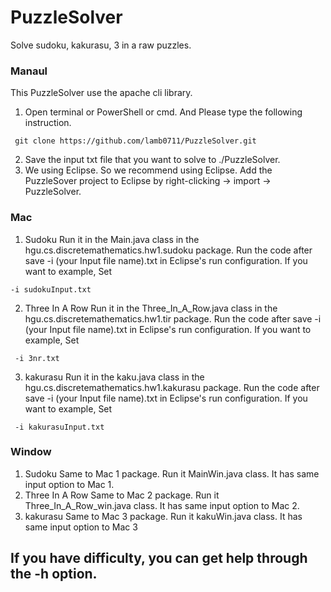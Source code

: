 # PuzzleSolver
Solve sudoku, kakurasu, 3 in a raw puzzles.

### Manaul
This PuzzleSolver use the apache cli library.

1.	Open terminal or  PowerShell or cmd. And Please type the following instruction.
<pre><code> git clone https://github.com/lamb0711/PuzzleSolver.git </code></pre>
2.	Save the input txt file that you want to solve to ./PuzzleSolver.
3.	We using Eclipse. So we recommend using Eclipse.
Add the PuzzleSover project to Eclipse by right-clicking -> import -> PuzzleSolver.

### Mac
1. Sudoku
Run it in the Main.java class in the hgu.cs.discretemathematics.hw1.sudoku package.
Run the code after save -i (your Input file name).txt in Eclipse's run configuration.
If you want to example, Set
<pre><code>-i sudokuInput.txt </code></pre>

2.  Three In A Row
Run it in the Three_In_A_Row.java class in the hgu.cs.discretemathematics.hw1.tir package.
Run the code after save -i (your Input file name).txt in Eclipse's run configuration.
If you want to example, Set
<pre><code> -i 3nr.txt </code></pre>

3.  kakurasu
Run it in the kaku.java class in the hgu.cs.discretemathematics.hw1.kakurasu package.
Run the code after save -i (your Input file name).txt in Eclipse's run configuration.
If you want to example, Set
<pre><code> -i kakurasuInput.txt </code></pre>

### Window
1. Sudoku
Same to Mac 1 package. Run it MainWin.java class. It has same input option to Mac 1.
2. Three In A Row
Same to Mac 2 package. Run it Three_In_A_Row_win.java class. It has same input option to Mac 2.
3. kakurasu
Same to Mac 3 package. Run it kakuWin.java class. It has same input option to Mac 3


## If you have difficulty, you can get help through the -h option.
